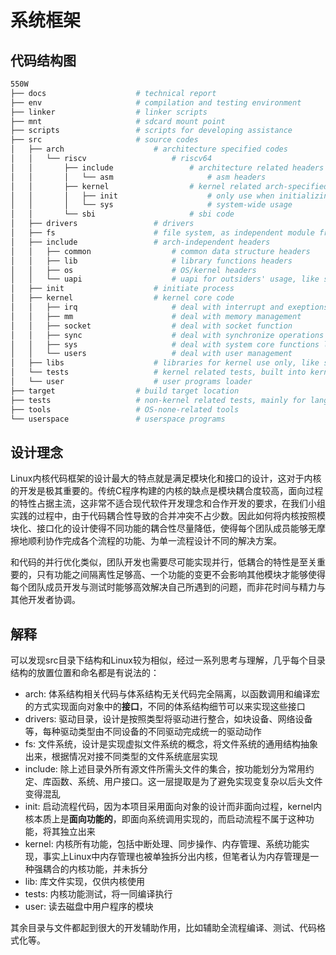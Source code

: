 # 系统框架

## 代码结构图

```sh
550W
├── docs                    # technical report
├── env                     # compilation and testing environment
├── linker                  # linker scripts
├── mnt                     # sdcard mount point
├── scripts                 # scripts for developing assistance
├── src                     # source codes
│   ├── arch                    # architecture specified codes
│   │   └── riscv                   # riscv64
│   │       ├── include                 # architecture related headers
│   │       │   └── asm                     # asm headers
│   │       ├── kernel                  # kernel related arch-specified code
│   │       │   ├── init                    # only use when initializing kernel
│   │       │   └── sys                     # system-wide usage
│   │       └── sbi                     # sbi code
│   ├── drivers                 # drivers
│   ├── fs                      # file system, as independent module from kernel
│   ├── include                 # arch-independent headers
│   │   ├── common                  # common data structure headers
│   │   ├── lib                     # library functions headers
│   │   ├── os                      # OS/kernel headers
│   │   └── uapi                    # uapi for outsiders' usage, like syscall number
│   ├── init                    # initiate process
│   ├── kernel                  # kernel core code
│   │   ├── irq                     # deal with interrupt and exeptions
│   │   ├── mm                      # deal with memory management
│   │   ├── socket                  # deal with socket function
│   │   ├── sync                    # deal with synchronize operations like semaphores
│   │   ├── sys                     # deal with system core functions like pcb management
│   │   └── users                   # deal with user management
│   ├── libs                    # libraries for kernel use only, like string and print
│   └── tests                   # kernel related tests, built into kernel
│   └── user                    # user programs loader
├── target                  # build target location
├── tests                   # non-kernel related tests, mainly for language features using host compiler and env
├── tools                   # OS-none-related tools
└── userspace               # userspace programs
```

## 设计理念

Linux内核代码框架的设计最大的特点就是满足模块化和接口的设计，这对于内核的开发是极其重要的。传统C程序构建的内核的缺点是模块耦合度较高，面向过程的特性占据主流，这非常不适合现代软件开发理念和合作开发的要求，在我们小组实践的过程中，由于代码耦合性导致的合并冲突不占少数。因此如何将内核按照模块化、接口化的设计使得不同功能的耦合性尽量降低，使得每个团队成员能够无摩擦地顺利协作完成各个流程的功能、为单一流程设计不同的解决方案。

和代码的并行优化类似，团队开发也需要尽可能实现并行，低耦合的特性是至关重要的，只有功能之间隔离性足够高、一个功能的变更不会影响其他模块才能够使得每个团队成员开发与测试时能够高效解决自己所遇到的问题，而非花时间与精力与其他开发者协调。

## 解释

可以发现src目录下结构和Linux较为相似，经过一系列思考与理解，几乎每个目录结构的放置位置和命名都是有说法的：

- arch: 体系结构相关代码与体系结构无关代码完全隔离，以函数调用和编译宏的方式实现面向对象中的**接口**，不同的体系结构细节可以来实现这些接口
- drivers: 驱动目录，设计是按照类型将驱动进行整合，如块设备、网络设备等，每种驱动类型由不同设备的不同驱动完成统一的驱动动作
- fs: 文件系统，设计是实现虚拟文件系统的概念，将文件系统的通用结构抽象出来，根据情况对接不同类型的文件系统底层实现
- include: 除上述目录外所有源文件所需头文件的集合，按功能划分为常用约定、库函数、系统、用户接口。这一层提取是为了避免实现变复杂以后头文件变得混乱
- init: 启动流程代码，因为本项目采用面向对象的设计而非面向过程，kernel内核本质上是**面向功能的**，即面向系统调用实现的，而启动流程不属于这种功能，将其独立出来
- kernel: 内核所有功能，包括中断处理、同步操作、内存管理、系统功能实现，事实上Linux中内存管理也被单独拆分出内核，但笔者认为内存管理是一种强耦合的内核功能，并未拆分
- lib: 库文件实现，仅供内核使用
- tests: 内核功能测试，将一同编译执行
- user: 读去磁盘中用户程序的模块

其余目录与文件都起到很大的开发辅助作用，比如辅助全流程编译、测试、代码格式化等。